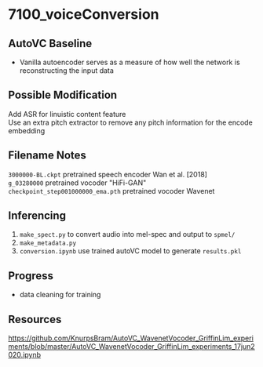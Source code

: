# 7100_voiceConversion

## AutoVC Baseline
* Vanilla autoencoder serves as a measure of how well the network is reconstructing the input data

## Possible Modification
Add ASR for linuistic content feature \
Use an extra pitch extractor to remove any pitch information for the encode embedding

## Filename Notes
`3000000-BL.ckpt` pretrained speech encoder Wan et al. [2018] \
`g_03280000` pretrained vocoder "HiFi-GAN" \
`checkpoint_step001000000_ema.pth` pretrained vocoder Wavenet

## Inferencing
1. `make_spect.py` to convert audio into mel-spec and output to `spmel/`
2. `make_metadata.py` 
3. `conversion.ipynb` use trained autoVC model to generate `results.pkl`

## Progress
* data cleaning for training

## Resources
https://github.com/KnurpsBram/AutoVC_WavenetVocoder_GriffinLim_experiments/blob/master/AutoVC_WavenetVocoder_GriffinLim_experiments_17jun2020.ipynb


